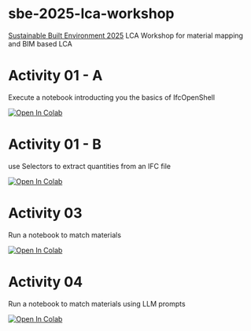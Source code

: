 # sbe-2025-lca-workshop
[Sustainable Built Environment 2025](https://sbe.ethz.ch/) LCA Workshop for material mapping and BIM based LCA


# Activity 01 - A
Execute a notebook introducting you the basics of IfcOpenShell

[![Open In Colab](https://colab.research.google.com/assets/colab-badge.svg)](https://colab.research.google.com/github/jakob-beetz/sbe-2025-lca-workshop/blob/master/Activity_01_ifc_data_structure.ipynb)

# Activity 01 - B
use Selectors to extract quantities from an IFC file

[![Open In Colab](https://colab.research.google.com/assets/colab-badge.svg)](https://colab.research.google.com/github/jakob-beetz/sbe-2025-lca-workshop/blob/master/Activity_01_B_ifc_qto_with_selectors.ipynb)

# Activity 03
Run a notebook to match materials

[![Open In Colab](https://colab.research.google.com/assets/colab-badge.svg)](https://colab.research.google.com/github/jakob-beetz/sbe-2025-lca-workshop/blob/master/Activity_03_STS_Matching.ipynb)

# Activity 04
Run a notebook to match materials using LLM prompts

[![Open In Colab](https://colab.research.google.com/assets/colab-badge.svg)](https://colab.research.google.com/github/jakob-beetz/sbe-2025-lca-workshop/blob/master/Activity_04_llm_prompt_based_matching.ipynb)

